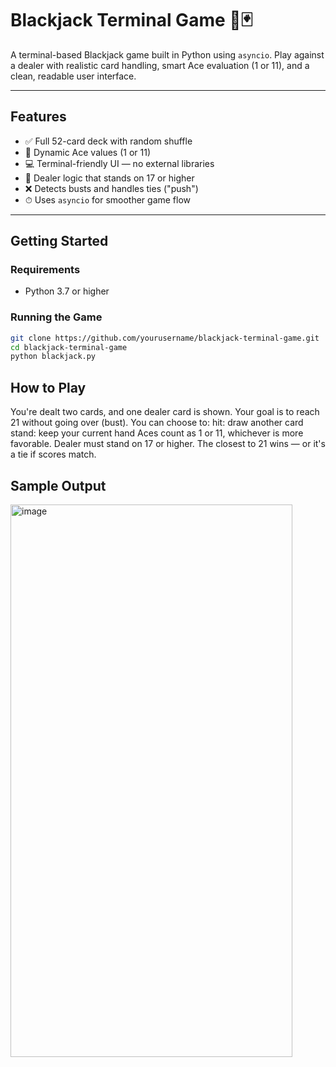 # Blackjack Terminal Game 🎲🃏

A terminal-based Blackjack game built in Python using `asyncio`. Play against a dealer with realistic card handling, smart Ace evaluation (1 or 11), and a clean, readable user interface.

---

## Features

- ✅ Full 52-card deck with random shuffle  
- 🧠 Dynamic Ace values (1 or 11)  
- 💻 Terminal-friendly UI — no external libraries  
- 🤖 Dealer logic that stands on 17 or higher  
- ❌ Detects busts and handles ties ("push")  
- ⏱ Uses `asyncio` for smoother game flow  

---

## Getting Started

### Requirements

- Python 3.7 or higher

### Running the Game

```bash
git clone https://github.com/yourusername/blackjack-terminal-game.git
cd blackjack-terminal-game
python blackjack.py
```

## How to Play
You're dealt two cards, and one dealer card is shown.
Your goal is to reach 21 without going over (bust).
You can choose to:
hit: draw another card
stand: keep your current hand
Aces count as 1 or 11, whichever is more favorable.
Dealer must stand on 17 or higher.
The closest to 21 wins — or it's a tie if scores match.

## Sample Output
<img width="451" height="884" alt="image" src="https://github.com/user-attachments/assets/6449dc61-f566-428c-a089-868d0dc80165" />

